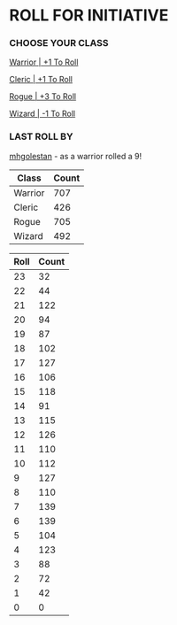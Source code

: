 # ROLL FOR INITIATIVE
### CHOOSE YOUR CLASS

[Warrior | +1 To Roll](https://github.com/benjaminsampica/benjaminsampica/issues/new?title=roll%7Cwarrior&body=Just+click+%27Submit+new+issue%27.)

[Cleric | +1 To Roll](https://github.com/benjaminsampica/benjaminsampica/issues/new?title=roll%7Ccleric&body=Just+click+%27Submit+new+issue%27.)

[Rogue | +3 To Roll](https://github.com/benjaminsampica/benjaminsampica/issues/new?title=roll%7Crogue&body=Just+click+%27Submit+new+issue%27.)

[Wizard | -1 To Roll](https://github.com/benjaminsampica/benjaminsampica/issues/new?title=roll%7Cwizard&body=Just+click+%27Submit+new+issue%27.)
### LAST ROLL BY
[mhgolestan](https://www.github.com/mhgolestan) - as a warrior rolled a 9!

|Class|Count|
|-|-|
|Warrior|707|
|Cleric|426|
|Rogue|705|
|Wizard|492|

|Roll|Count|
|-|-|
|23|32
|22|44
|21|122
|20|94
|19|87
|18|102
|17|127
|16|106
|15|118
|14|91
|13|115
|12|126
|11|110
|10|112
|9|127
|8|110
|7|139
|6|139
|5|104
|4|123
|3|88
|2|72
|1|42
|0|0
